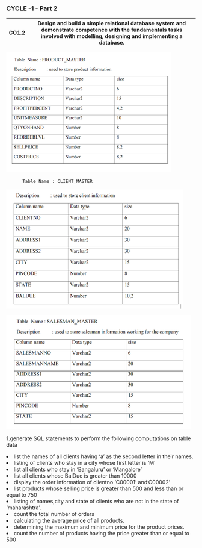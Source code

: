 ### CYCLE -1 - Part 2

|  CO1.2 |  Design and build a simple relational database system and demonstrate competence with the fundamentals tasks involved with modelling, designing and implementing a database. |
|---|---|

![](https://github.com/taraxdev/FISAT-LAB/blob/main/assets/C011.png)

          Table Name : CLIENT_MASTER

![](https://github.com/taraxdev/FISAT-LAB/blob/main/assets/C012.png)

![](https://github.com/taraxdev/FISAT-LAB/blob/main/assets/C013.png)

1.generate SQL statements to perform the following computations on table data

<li> list the names of all clients having ‘a’ as the second letter in their names. 
<li> listing of clients who stay in a city whose first letter is ‘M’ 
<li> list all clients who stay in ‘Bangaluru’ or ‘Mangalore’
<li> list all clients whose BalDue is greater than 10000 
<li> display the order information of clientno ‘C00001’ and’C00002’ 
<li> list products whose selling price is greater than 500 and less than or equal to 750 
<li> listing of names,city and state of clients who are not in the state of ‘maharashtra’. 
<li> count the total number of orders
<li> calculating the average price of all products.
<li> determining the maximum and minimum price for the product prices.
<li> count the number of products having the price greater than or equal to 500
